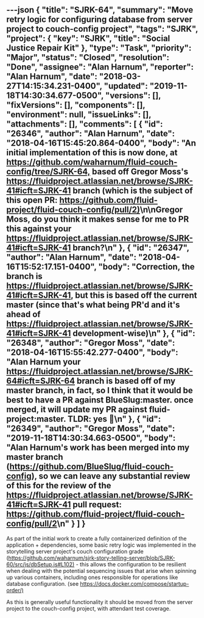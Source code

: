 ---json
{
  "title": "SJRK-64",
  "summary": "Move retry logic for configuring database from server project to couch-config project",
  "tags": "SJRK",
  "project": {
    "key": "SJRK",
    "title": "Social Justice Repair Kit"
  },
  "type": "Task",
  "priority": "Major",
  "status": "Closed",
  "resolution": "Done",
  "assignee": "Alan Harnum",
  "reporter": "Alan Harnum",
  "date": "2018-03-27T14:15:34.231-0400",
  "updated": "2019-11-18T14:30:34.677-0500",
  "versions": [],
  "fixVersions": [],
  "components": [],
  "environment": null,
  "issueLinks": [],
  "attachments": [],
  "comments": [
    {
      "id": "26346",
      "author": "Alan Harnum",
      "date": "2018-04-16T15:45:20.864-0400",
      "body": "An initial implementation of this is now done, at <https://github.com/waharnum/fluid-couch-config/tree/SJRK-64,> based off Gregor Moss's <https://fluidproject.atlassian.net/browse/SJRK-41#icft=SJRK-41> branch (which is the subject of this open PR: <https://github.com/fluid-project/fluid-couch-config/pull/2)>\n\nGregor Moss, do you think it makes sense for me to PR this against your <https://fluidproject.atlassian.net/browse/SJRK-41#icft=SJRK-41> branch?\n"
    },
    {
      "id": "26347",
      "author": "Alan Harnum",
      "date": "2018-04-16T15:52:17.151-0400",
      "body": "Correction, the branch is <https://fluidproject.atlassian.net/browse/SJRK-41#icft=SJRK-41>, but this is based off the current master (since that's what being PR'd and it's ahead of <https://fluidproject.atlassian.net/browse/SJRK-41#icft=SJRK-41> development-wise)\n"
    },
    {
      "id": "26348",
      "author": "Gregor Moss",
      "date": "2018-04-16T15:55:42.277-0400",
      "body": "Alan Harnum your <https://fluidproject.atlassian.net/browse/SJRK-64#icft=SJRK-64> branch is based off of my master branch, in fact, so I think that it would be best to have a PR against BlueSlug:master. once merged, it will update my PR against fluid-project:master. TLDR: yes 🙂\n"
    },
    {
      "id": "26349",
      "author": "Gregor Moss",
      "date": "2019-11-18T14:30:34.663-0500",
      "body": "Alan Harnum's work has been merged into my master branch (<https://github.com/BlueSlug/fluid-couch-config>), so we can leave any substantial review of this for the review of the <https://fluidproject.atlassian.net/browse/SJRK-41#icft=SJRK-41> pull request: <https://github.com/fluid-project/fluid-couch-config/pull/2>\n"
    }
  ]
}
---
As part of the initial work to create a fully containerized definition of the application + dependencies, some basic retry logic was implemented in the storytelling server project's couch configuration grade (<https://github.com/waharnum/sjrk-story-telling-server/blob/SJRK-60/src/js/dbSetup.js#L102)> - this allows the configuration to be resilient when dealing with the potential sequencing issues that arise when spinning up various containers, including ones responsible for operations like database configuration. (see <https://docs.docker.com/compose/startup-order/)>

As this is generally useful functionality it should be moved from the server project to the couch-config project, with attendant test coverage.

        